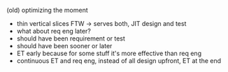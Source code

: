 <!--
.. title: Optimizing for moments of discovery
.. slug: optimizing-for-moments-of-discovery
.. date: 2024-11-19
.. category: 
.. tags: 
.. type: text
.. description: 
-->

(old) optimizing the moment

- thin vertical slices FTW -> serves both, JIT design and test
- what about req eng later?
- should have been requirement or test
- should have been sooner or later
- ET early because for some stuff it's more effective than req eng
- continuous ET and req eng, instead of all design upfront, ET at the end
